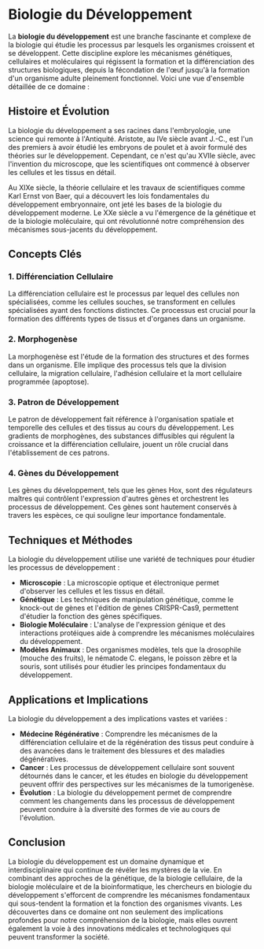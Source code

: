 # Biologie du Développement

La **biologie du développement** est une branche fascinante et complexe de la biologie qui étudie les processus par lesquels les organismes croissent et se développent. Cette discipline explore les mécanismes génétiques, cellulaires et moléculaires qui régissent la formation et la différenciation des structures biologiques, depuis la fécondation de l'œuf jusqu'à la formation d'un organisme adulte pleinement fonctionnel. Voici une vue d'ensemble détaillée de ce domaine :

## Histoire et Évolution

La biologie du développement a ses racines dans l'embryologie, une science qui remonte à l'Antiquité. Aristote, au IVe siècle avant J.-C., est l'un des premiers à avoir étudié les embryons de poulet et à avoir formulé des théories sur le développement. Cependant, ce n'est qu'au XVIIe siècle, avec l'invention du microscope, que les scientifiques ont commencé à observer les cellules et les tissus en détail.

Au XIXe siècle, la théorie cellulaire et les travaux de scientifiques comme Karl Ernst von Baer, qui a découvert les lois fondamentales du développement embryonnaire, ont jeté les bases de la biologie du développement moderne. Le XXe siècle a vu l'émergence de la génétique et de la biologie moléculaire, qui ont révolutionné notre compréhension des mécanismes sous-jacents du développement.

## Concepts Clés

### 1. **Différenciation Cellulaire**
La différenciation cellulaire est le processus par lequel des cellules non spécialisées, comme les cellules souches, se transforment en cellules spécialisées ayant des fonctions distinctes. Ce processus est crucial pour la formation des différents types de tissus et d'organes dans un organisme.

### 2. **Morphogenèse**
La morphogenèse est l'étude de la formation des structures et des formes dans un organisme. Elle implique des processus tels que la division cellulaire, la migration cellulaire, l'adhésion cellulaire et la mort cellulaire programmée (apoptose).

### 3. **Patron de Développement**
Le patron de développement fait référence à l'organisation spatiale et temporelle des cellules et des tissus au cours du développement. Les gradients de morphogènes, des substances diffusibles qui régulent la croissance et la différenciation cellulaire, jouent un rôle crucial dans l'établissement de ces patrons.

### 4. **Gènes du Développement**
Les gènes du développement, tels que les gènes Hox, sont des régulateurs maîtres qui contrôlent l'expression d'autres gènes et orchestrent les processus de développement. Ces gènes sont hautement conservés à travers les espèces, ce qui souligne leur importance fondamentale.

## Techniques et Méthodes

La biologie du développement utilise une variété de techniques pour étudier les processus de développement :

- **Microscopie** : La microscopie optique et électronique permet d'observer les cellules et les tissus en détail.
- **Génétique** : Les techniques de manipulation génétique, comme le knock-out de gènes et l'édition de gènes CRISPR-Cas9, permettent d'étudier la fonction des gènes spécifiques.
- **Biologie Moléculaire** : L'analyse de l'expression génique et des interactions protéiques aide à comprendre les mécanismes moléculaires du développement.
- **Modèles Animaux** : Des organismes modèles, tels que la drosophile (mouche des fruits), le nématode C. elegans, le poisson zèbre et la souris, sont utilisés pour étudier les principes fondamentaux du développement.

## Applications et Implications

La biologie du développement a des implications vastes et variées :

- **Médecine Régénérative** : Comprendre les mécanismes de la différenciation cellulaire et de la régénération des tissus peut conduire à des avancées dans le traitement des blessures et des maladies dégénératives.
- **Cancer** : Les processus de développement cellulaire sont souvent détournés dans le cancer, et les études en biologie du développement peuvent offrir des perspectives sur les mécanismes de la tumorigenèse.
- **Évolution** : La biologie du développement permet de comprendre comment les changements dans les processus de développement peuvent conduire à la diversité des formes de vie au cours de l'évolution.

## Conclusion

La biologie du développement est un domaine dynamique et interdisciplinaire qui continue de révéler les mystères de la vie. En combinant des approches de la génétique, de la biologie cellulaire, de la biologie moléculaire et de la bioinformatique, les chercheurs en biologie du développement s'efforcent de comprendre les mécanismes fondamentaux qui sous-tendent la formation et la fonction des organismes vivants. Les découvertes dans ce domaine ont non seulement des implications profondes pour notre compréhension de la biologie, mais elles ouvrent également la voie à des innovations médicales et technologiques qui peuvent transformer la société.